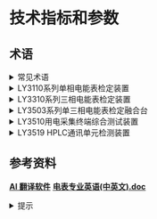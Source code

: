 # 技术指标和参数

## 术语

 <details>
<summary>
常见术语 
 </summary>

|   中文   |               英文               | 注释 |
| :------: | :------------------------------: | :--: |
|   单相   |           Single-phase           |
|   三相   |           Three-phases           |
|   功率   |              Power               |
|   电流   |             Current              |
|   安培   |              Ampere              |
|   电压   |             Voltage              |
|   伏特   |               Volt               |
| 功率因数 |           Power Factor           |
|   容性   |            Capacitive            |
|   感性   |            Inductive             |
|   负载   |               Load               |
| 视在功率 |          Apparent Power          |
| 有功功率 |           Active Power           |
| 无功功率 |          Reactive Power          |
|   误差   |              Error               |
|   载波   |             Carrier              |
|  波特率  |            Baud rate             |
| 脉冲信号 |           Pulse signal           |
|  失真度  |            Distortion            |
|  标准表  | Standard meter / Reference meter |
|   台体   |            Workbench             |

</details>

<details>
<summary>
LY3110系列单相电能表检定装置
</summary>

|        中文        |                       英文                       | 注释 |
| :----------------: | :----------------------------------------------: | :--: |
|       电能表       |                Electricity meter                 |
|     单相电能表     |          Single-phase electricity meter          |
|    多功能电能表    |         Multi-function electricity meter         |
|     智能电能表     |             Smart electricity meter              |
|       功率源       |                   Power source                   |
|       标准表       |                  Standard meter                  |
|     误差计算器     |                 Error calculator                 |
|    RS485 服务器    |                   RS485 server                   |
|     精密时基源     |            Precision Time Base Source            |
|      参比条件      |               Reference conditions               |
|      基本误差      |                   Basic error                    |
|     测量重复性     |            Measurement repeatability             |
|    电压电流量程    |            Voltage and current range             |
|    输出负载容量    |               Output load capacity               |
|        相序        |                  Phase sequence                  |
|    输出电量调节    |             Output power adjustment              |
|   输出功率稳定度   |              Output power stability              |
| 输出电压电流失真度 |      Output voltage and current distortion       |
|      谐波设置      |                Harmonic settings                 |
|      监视仪表      |              Monitoring instruments              |
|      电能脉冲      |              Electric energy pulse               |
|  标准电能脉冲输出  |      Standard electric energy pulse output       |
|      功率因数      |                   Power factor                   |
|        相位        |                   Phase angle                    |
|        频率        |                    Frequency                     |
|      谐波分析      |                Harmonic analysis                 |
|       失真度       |                    Distortion                    |
|      通讯接口      |             Communication interface              |
|     RS232 接口     |                 RS232 interface                  |
|     RS485 接口     |                 RS485 interface                  |
|      电能误差      |              Electric energy error               |
|      走字试验      |                Meter running test                |
|     影响量试验     |             Influence quantity test              |
|     一致性试验     |                 Consistency test                 |
|    费控功能试验    |            Fee control function test             |
|      潜动试验      |                    Creep test                    |
|      起动试验      |                  Start-up test                   |
|    基本误差试验    |                 Basic error test                 |
|      常数试验      |                  Constant test                   |
|     日计时误差     |                Daily timing error                |
|  通讯协议检查试验  |        Communication protocol check test         |
|     电能表常数     |            Electricity meter constant            |
|     电能表校验     |          Electricity meter calibration           |
|     电能表检定     |          Electricity meter verification          |
|    电能表挂表架    |             Electricity meter hanger             |
|  电能表误差显示器  |         Electricity meter error display          |
|   电能表脉冲信号   |          Electricity meter pulse signal          |
|     电能表通讯     |         Electricity meter communication          |
| 电能表检定软件平台 | Electricity meter verification software platform |
|   电能表检定规程   |    Electricity meter verification regulations    |
|      线性负载      |                   Linear Load                    |

</details>

<details>
<summary>
LY3310系列三相电能表检定装置
</summary>

|       中文       |                 英文                  | 注释 |
| :--------------: | :-----------------------------------: | :--: |
|    三相电能表    |       Three-phase energy meter        |
|  电能表检定装置  |   Energy meter verification device    |
|      功率源      |             Power source              |
|      标准表      |            Standard meter             |
|    误差计算器    |           Error calculator            |
|   RS485 服务器   |             RS485 server              |
|    精密时基源    |      Precision time base source       |
|     电能脉冲     |         Electric energy pulse         |
|       相序       |            Phase sequence             |
|   电压电流量程   |       Voltage and current range       |
|   输出负载容量   |         Output load capacity          |
|    功率稳定度    |            Power stability            |
|  电压电流失真度  |    Voltage and current distortion     |
|  三相电量对称性  |      Three-phase power symmetry       |
|     谐波设置     |           Harmonic settings           |
|     监视仪表     |        Monitoring instruments         |
|     基本误差     |              Basic error              |
|    测量重复性    |       Measurement repeatability       |
|     走字试验     |               Walk test               |
|    影响量试验    |        Influence quantity test        |
|     潜动试验     |              Creep test               |
|     起动试验     |             Start-up test             |
|     常数试验     |             Constant test             |
|    一致性试验    |           Consistency test            |
|   费控功能试验   |      Cost control function test       |
|    日计时误差    |          Daily timing error           |
|   最大需量误差   |         Maximum demand error          |
|     电压影响     |           Voltage influence           |
|     频率影响     |          Frequency influence          |
|     谐波影响     |          Harmonic influence           |
|      逆向序      |           Reverse sequence            |
|    电压不平衡    |           Voltage unbalance           |
|    误差一致性    |           Error consistency           |
|     电压跌落     |              Voltage dip              |
|   电压逐渐变化   |        Voltage gradual change         |
|     电能误差     |         Electric energy error         |
|     无功电能     |            Reactive energy            |
|     有功电能     |             Active energy             |
|     视在功率     |            Apparent power             |
|     功率因数     |             Power factor              |
|      相位差      |           Phase difference            |
|     频率测量     |         Frequency measurement         |
|     谐波分析     |           Harmonic analysis           |
|      失真度      |              Distortion               |
| 标准电能脉冲输出 | Standard electric energy pulse output |
|    电能表常数    |         Energy meter constant         |
|    电能表校验    |       Energy meter calibration        |
|    电能表误差    |          Energy meter error           |
|    电能表走字    |           Energy meter walk           |
|    电能表通信    |      Energy meter communication       |

</details>

<details>
<summary>
LY3503系列单三相电能表检定融合台
</summary>

|        中文        |                      英文                      | 注释 |
| :----------------: | :--------------------------------------------: | :--: |
|       电能表       |                Watt-hour meter                 |
|        检定        |                  verification                  |
|       融合台       |              integration platform              |
|        三相        |                  three-phase                   |
|        单相        |                  single-phase                  |
|       功率源       |                  power source                  |
|    多功能标准表    |         multi-function standard meter          |
|     误差计算器     |                error calculator                |
|    RS485 服务器    |                  RS485 server                  |
| 电能表检定软件平台 | watt-hour meter verification software platform |
|        通信        |                 communication                  |
|        电压        |                    voltage                     |
|        电流        |                    current                     |
|      功率因数      |                  power factor                  |
|        相位        |                     phase                      |
|        频率        |                   frequency                    |
|        谐波        |                    harmonic                    |
|      输出电量      |                  output power                  |
|    电压电流量程    |           voltage and current range            |
|    输出负载容量    |              output load capacity              |
|        相序        |                 phase sequence                 |
|    输出电量调节    |            output power adjustment             |
|   输出功率稳定度   |             output power stability             |
| 输出电压电流失真度 |     output voltage and current distortion      |
|   三相电量对称性   |           three-phase power symmetry           |
|      监视仪表      |             monitoring instrument              |
|      电能脉冲      |                watt-hour pulse                 |
|        启动        |                    start-up                    |
|        潜动        |                     creep                      |
|      基本误差      |                  basic error                   |
|      标准偏差      |               standard deviation               |
|      24h 变差      |               24-hour variation                |
|      电能误差      |                watt-hour error                 |
|      无功电能      |                reactive energy                 |
|      有功电能      |                 active energy                  |
|      视在功率      |                 apparent power                 |
|      功率裕量      |                  power margin                  |
|       软启停       |              soft start and stop               |
|    输出短路保护    |        output short circuit protection         |
|    输出开路保护    |         output open circuit protection         |
|     电能表常数     |            watt-hour meter constant            |
|     电能表走字     |            watt-hour meter running             |
|     电能表校验     |          watt-hour meter calibration           |
|   电能表检定规程   |    watt-hour meter verification regulation     |
|   电能表技术标准   |       watt-hour meter technical standard       |
|   电能表误差曲线   |          watt-hour meter error curve           |
|    电能表误差限    |          watt-hour meter error limit           |
|  电能表误差一致性  |       watt-hour meter error consistency        |
|  电能表日计时误差  |       watt-hour meter daily timing error       |
|    电能表影响量    |       watt-hour meter influence quantity       |

</details>

<details>
<summary>
LY3510用电采集终端综合测试装置
</summary>

|            中文            |                          英文                           | 注释 |
| :------------------------: | :-----------------------------------------------------: | :--: |
|        用电采集终端        |        Electric Power Data Acquisition Terminal         |
|        综合测试装置        |              Comprehensive Testing Device               |
|          专变终端          |              Special Transformer Terminal               |
|          负控终端          |                Negative Control Terminal                |
|        配变计量终端        |       Distribution Transformer Metering Terminal        |
|           集中器           |                      Concentrator                       |
|           采集器           |                        Collector                        |
|        自动接线功能        |                Automatic Wiring Function                |
|        载波功能测试        |               Carrier Wave Function Test                |
|        电源性能试验        |              Power Supply Performance Test              |
|         状态量采集         |               State Quantity Acquisition                |
|       交流模拟量采集       |             AC Analog Quantity Acquisition              |
|       电能量采集试验       |            Electric Energy Acquisition Test             |
|        脉冲功能试验        |                   Pulse Function Test                   |
|     总加组日月电量召集     |    Total Group Day and Month Electric Quantity Call     |
|   终端实时和当前数据召集   |        Terminal Real-time and Current Data Call         |
|          有功功率          |                      Active Power                       |
|          无功功率          |                     Reactive Power                      |
|          功率因数          |                      Power Factor                       |
|         日冻结数据         |                    Daily Frozen Data                    |
|          负荷曲线          |                       Load Curve                        |
|         月冻结数据         |                   Monthly Frozen Data                   |
|          对时功能          |              Time Synchronization Function              |
|       参数设置与查询       |               Parameter Setting and Query               |
|         时段控功能         |              Time Period Control Function               |
|         厂休控功能         |              Factory Rest Control Function              |
|       营业报停控功能       |          Business Suspension Control Function           |
|        电能量定值控        |           Electric Energy Fixed Value Control           |
|       购电能量(费)控       |       Electricity Purchase Energy (Cost) Control        |
|        催费告警功能        |               Fee Reminder Alarm Function               |
|          保电功能          |                Power Protection Function                |
|          剔除功能          |                  Elimination Function                   |
|          遥控测试          |                   Remote Control Test                   |
|     电能表参数变更事件     |      Electric Energy Meter Parameter Change Event       |
|      电压回路异常事件      |             Voltage Circuit Abnormal Event              |
|      电流回路异常事件      |             Current Circuit Abnormal Event              |
|        相序异常事件        |              Phase Sequence Abnormal Event              |
|     电能表时间超差事件     |    Electric Energy Meter Time Exceeding Error Event     |
|    电压/电流不平衡事件     |             Voltage/Current Imbalance Event             |
|      终端停/上电事件       |               Terminal Power Off/On Event               |
|      购电参数设置事件      |      Electricity Purchase Parameter Setting Event       |
|        密码错误事件        |                  Password Error Event                   |
|   终端 485 抄表错误事件    |         Terminal 485 Meter Reading Error Event          |
|        电压越限事件        |              Voltage Exceeding Limit Event              |
|        电流越限事件        |              Current Exceeding Limit Event              |
|         超负荷事件         |                     Overload Event                      |
|     定时发送 1 类数据      |           Timing Transmission of Class 1 Data           |
|     定时发送 2 类数据      |           Timing Transmission of Class 2 Data           |
|     电能表示度下降事件     |        Electric Energy Meter Reading Drop Event         |
|       电能表飞走事件       |        Electric Energy Meter Running Away Event         |
|       电能表停走事件       |          Electric Energy Meter Stopping Event           |
|       电能表通信事件       |        Electric Energy Meter Communication Event        |
|        CT 异常事件         |           Current Transformer Abnormal Event            |
|  电能表运行状态字变位事件  | Electric Energy Meter Operation State Word Change Event |
|     终端通信流量门超限     |    Terminal Communication Traffic Threshold Exceeded    |
|        谐波影响试验        |                 Harmonic Influence Test                 |
|        频率影响试验        |                Frequency Influence Test                 |
|        超量限值试验        |                  Over Limit Value Test                  |
|     电流不平衡影响试验     |            Current Imbalance Influence Test             |
|      载波实时数据召测      |            Carrier Wave Real-time Data Call             |
|       载波日冻结数据       |             Carrier Wave Daily Frozen Data              |
|       载波月冻结数据       |            Carrier Wave Monthly Frozen Data             |
|      载波重点用户监测      |            Carrier Wave Key User Monitoring             |
|        载波透明转发        |           Carrier Wave Transparent Forwarding           |
|        载波数据转发        |              Carrier Wave Data Forwarding               |
|      载波数据补抄试验      |             Carrier Wave Data Re-copy Test              |
|     载波抄表成功率统计     |   Carrier Wave Meter Reading Success Rate Statistics    |
|          基本误差          |                       Basic Error                       |
|        时钟误差测试        |                    Clock Error Test                     |
|         测量重复性         |                Measurement Repeatability                |
|          输出电量          |                Output Electric Quantity                 |
|        电压电流量程        |                Voltage and Current Range                |
|        输出负载容量        |                  Output Load Capacity                   |
|            相序            |                     Phase Sequence                      |
|        输出电量调节        |           Output Electric Quantity Adjustment           |
|          相位调节          |                    Phase Adjustment                     |
|          频率调节          |                  Frequency Adjustment                   |
|       输出功率稳定度       |                 Output Power Stability                  |
|     输出电压电流失真度     |          Output Voltage and Current Distortion          |
|       三相电量对称性       |         Three-phase Electric Quantity Symmetry          |
|          谐波设置          |                    Harmonic Setting                     |
|          监视仪表          |                  Monitoring Instrument                  |
|          标准表法          |                  Standard Table Method                  |
|         三相功率源         |                Three-phase Power Source                 |
|      三相多功能标准表      |        Three-phase Multi-function Standard Table        |
|         精密时基源         |               Precision Time Base Source                |
|         模拟控制器         |                    Analog Controller                    |
|           挂表架           |                      Meter Hanger                       |
|        RS-485 通信         |                  RS-485 Communication                   |
|          电能脉冲          |                  Electric Energy Pulse                  |
|           电能表           |                  Electric Energy Meter                  |
| 电压、电流、功率、功率因数 |          Voltage, Current, Power, Power Factor          |
|     有功电能、无功电能     |             Active Energy, Reactive Energy              |
|          视在功率          |                     Apparent Power                      |
|           失真度           |                       Distortion                        |
|          谐波分析          |                    Harmonic Analysis                    |
|         稳定度测量         |                  Stability Measurement                  |
|          误差检定          |                   Error Verification                    |
|          电能误差          |                  Electric Energy Error                  |
|          通信接口          |                 Communication Interface                 |

</details>

<details>
<summary>
LY3519 HPLC通讯单元检测装置
</summary>

|         中文          |                      英文                      | 注释 |
| :-------------------: | :--------------------------------------------: | :--: |
| HPLC 通讯单元检测装置 |     HPLC Communication Unit Testing Device     |
|       单相模块        |              Single-phase Module               |
|       三相模块        |               Three-phase Module               |
|     采集终端模块      |          Acquisition Terminal Module           |
|     HPLC+HRF 模块     |                HPLC+HRF Module                 |
|     双模检测方案      |           Dual-mode Detection Scheme           |
|       检测项目        |                   Test Items                   |
|     外观结构测试      |         Appearance and Structure Test          |
|     通信性能测试      |         Communication Performance Test         |
|       功耗测试        |             Power Consumption Test             |
|    电源适应性测试     |         Power Supply Adaptability Test         |
|     芯片 ID 检测      |               Chip ID Detection                |
|     HPLC 信道检测     |             HPLC Channel Detection             |
|     HRF 信道检测      |             HRF Channel Detection              |
|      电能表模块       |          Electric Energy Meter Module          |
|        从节点         |                Slave Node (STA)                |
|       终端模块        |                Terminal Module                 |
|        主节点         |               Master Node (CCO)                |
|      检定指示灯       |           Inspection Indicator Light           |
|       急停开关        |             Emergency Stop Switch              |
|  集中器载波模块接口   |     Concentrator Carrier Module Interface      |
|  电能表载波模块接口   | Electric Energy Meter Carrier Module Interface |
|        服务器         |                     Server                     |
|      电源总开关       |           Power Supply Master Switch           |
|   市电 AC220V 插座    |              AC220V Power Socket               |
|        接地柱         |                 Grounding Post                 |
|         PC 机         |               Personal Computer                |
|         网口          |                  Network Port                  |
|       铭牌信息        |             Nameplate Information              |
|     交流电压范围      |                AC Voltage Range                |
|         频率          |                   Frequency                    |
|       谐波含量        |                Harmonic Content                |
|   直流电压供电范围    |            DC Voltage Supply Range             |
|  直流功耗测试准确度   |       DC Power Consumption Test Accuracy       |
|     载波衰减幅度      |         Carrier Attenuation Amplitude          |
|     一/二维码扫描     |       One/two-dimensional Code Scanning        |
|      条码扫描枪       |                Barcode Scanner                 |
|       资产信息        |               Asset Information                |
|       抄控设备        |              Copy Control Device               |
|        测试帧         |                   Test Frame                   |
|      初始化交互       |           Initialization Interaction           |
|       模拟表器        |                   Simulator                    |
|      模拟集中器       |             Simulator Concentrator             |
|        应答帧         |                 Response Frame                 |
|      电力线信道       |               Power Line Channel               |
|       静态功耗        |            Static Power Consumption            |
|       动态功耗        |           Dynamic Power Consumption            |
|       检测工装        |                  Test Tooling                  |
|       MDS 系统        |                   MDS System                   |
|       故障处理        |                 Fault Handling                 |

</details>

## 参考资料

[**AI 翻译软件**](https://www.quark.cn/?entry=sem_pinzhuanbdsempckk)
[**电表专业英语(中英文).doc**](<./src/电表专业英语(中英文).doc>)

<details>
<summary>
提示
</summary>

###### 网页检索：<kbd>Ctrl</kbd>+<kbd>F</kbd>

</details>
